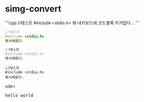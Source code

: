 # simg-convert

'''cpp
//테스트
#include <stdio.h>
왜 내키보드에 코드블록 키가없다...
'''
```c
//테스트
#include <stdio.h>
복사해왔다.
```

```python
//테스트
#include <stdio.h>
복사해왔다.
```


```shell
//테스트
#include <stdio.h>
복사해왔다.
```
ode><pre>hello world</pre></code>
